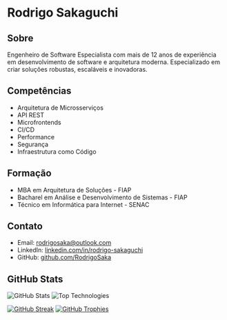 # Rodrigo Sakaguchi

## Sobre
Engenheiro de Software Especialista com mais de 12 anos de experiência em desenvolvimento de software e arquitetura moderna. Especializado em criar soluções robustas, escaláveis e inovadoras.

## Competências
- Arquitetura de Microsserviços
- API REST
- Microfrontends
- CI/CD
- Performance
- Segurança
- Infraestrutura como Código

## Formação
- MBA em Arquitetura de Soluções - FIAP
- Bacharel em Análise e Desenvolvimento de Sistemas - FIAP
- Técnico em Informática para Internet - SENAC

## Contato
- Email: rodrigosaka@outlook.com
- LinkedIn: [linkedin.com/in/rodrigo-sakaguchi](https://www.linkedin.com/in/rodrigo-sakaguchi/)
- GitHub: [github.com/RodrigoSaka](https://github.com/RodrigoSaka)

## GitHub Stats
![GitHub Stats](https://github-readme-stats.vercel.app/api?username=RodrigoSaka&show_icons=true&theme=github_dark)
![Top Technologies](https://github-readme-stats.vercel.app/api/top-langs/?username=RodrigoSaka&layout=compact&theme=github_dark)

[![GitHub Streak](https://streak-stats.demolab.com/?user=RodrigoSaka&theme=github_dark)](https://git.io/streak-stats)
[![GitHub Trophies](https://github-profile-trophy.vercel.app/?username=RodrigoSaka&theme=github_dark)](https://github.com/RodrigoSaka)
